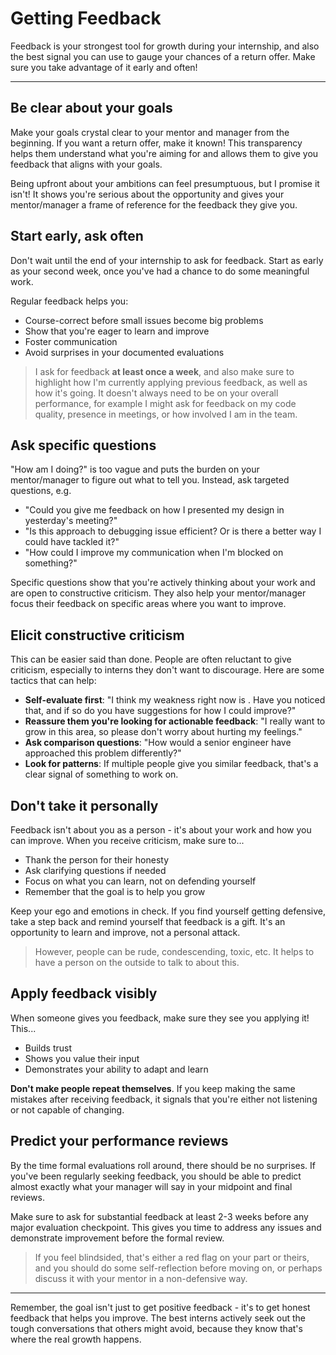 # Getting Feedback
Feedback is your strongest tool for growth during your internship, and also the best signal you can use to gauge your chances of a return offer. Make sure you take advantage of it early and often!

---

## Be clear about your goals

Make your goals crystal clear to your mentor and manager from the beginning. If you want a return offer, make it known! This transparency helps them understand what you're aiming for and allows them to give you feedback that aligns with your goals.

Being upfront about your ambitions can feel presumptuous, but I promise it isn't! It shows you're serious about the opportunity and gives your mentor/manager a frame of reference for the feedback they give you.

## Start early, ask often

Don't wait until the end of your internship to ask for feedback. Start as early as your second week, once you've had a chance to do some meaningful work.

Regular feedback helps you:
- Course-correct before small issues become big problems
- Show that you're eager to learn and improve
- Foster communication
- Avoid surprises in your documented evaluations

> I ask for feedback **at least once a week**, and also make sure to highlight how I'm currently applying previous feedback, as well as how it's going. It doesn't always need to be on your overall performance, for example I might ask for feedback on my code quality, presence in meetings, or how involved I am in the team.

## Ask specific questions

"How am I doing?" is too vague and puts the burden on your mentor/manager to figure out what to tell you. Instead, ask targeted questions, e.g.

- "Could you give me feedback on how I presented my design in yesterday's meeting?"
- "Is this approach to debugging <X> issue efficient? Or is there a better way I could have tackled it?"
- "How could I improve my communication when I'm blocked on something?"

Specific questions show that you're actively thinking about your work and are open to constructive criticism. They also help your mentor/manager focus their feedback on specific areas where you want to improve.

## Elicit constructive criticism

This can be easier said than done. People are often reluctant to give criticism, especially to interns they don't want to discourage. Here are some tactics that can help:

- **Self-evaluate first**: "I think my weakness right now is <X>. Have you noticed that, and if so do you have suggestions for how I could improve?"
- **Reassure them you're looking for actionable feedback**: "I really want to grow in this area, so please don't worry about hurting my feelings."
- **Ask comparison questions**: "How would a senior engineer have approached this problem differently?"
- **Look for patterns**: If multiple people give you similar feedback, that's a clear signal of something to work on.

## Don't take it personally

Feedback isn't about you as a person - it's about your work and how you can improve. When you receive criticism, make sure to...

- Thank the person for their honesty
- Ask clarifying questions if needed
- Focus on what you can learn, not on defending yourself
- Remember that the goal is to help you grow

Keep your ego and emotions in check. If you find yourself getting defensive, take a step back and remind yourself that feedback is a gift. It's an opportunity to learn and improve, not a personal attack.

> However, people can be rude, condescending, toxic, etc. It helps to have a person on the outside to talk to about this.

## Apply feedback visibly

When someone gives you feedback, make sure they see you applying it! This...

- Builds trust
- Shows you value their input
- Demonstrates your ability to adapt and learn

**Don't make people repeat themselves**. If you keep making the same mistakes after receiving feedback, it signals that you're either not listening or not capable of changing.

## Predict your performance reviews

By the time formal evaluations roll around, there should be no surprises. If you've been regularly seeking feedback, you should be able to predict almost exactly what your manager will say in your midpoint and final reviews.

Make sure to ask for substantial feedback at least 2-3 weeks before any major evaluation checkpoint. This gives you time to address any issues and demonstrate improvement before the formal review.

> If you feel blindsided, that's either a red flag on your part or theirs, and you should do some self-reflection before moving on, or perhaps discuss it with your mentor in a non-defensive way.

---

Remember, the goal isn't just to get positive feedback - it's to get honest feedback that helps you improve. The best interns actively seek out the tough conversations that others might avoid, because they know that's where the real growth happens.